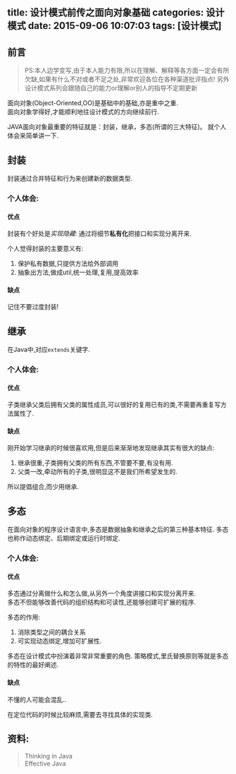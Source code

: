 title: 设计模式前传之面向对象基础
categories: 设计模式
date: 2015-09-06 10:07:03
tags: [设计模式]
---


## 前言

> PS:本人边学变写,由于本人能力有限,所以在理解、解释等各方面一定会有所欠缺,如果有什么不对或者不足之处,非常欢迎各位在各种渠道批评指点!
> 另外设计模式系列会跟随自己的能力or理解or别人的指导不定期更新

面向对象(Object-Oriented,OO)是基础中的基础,亦是重中之重.  
面向对象学得好,才能顺利地往设计模式的方向继续前行.

JAVA面向对象最重要的特征就是：封装，继承，多态(所谓的三大特征)。
就个人体会来简单讲一下.

## 封装

封装通过合并特征和行为来创建新的数据类型.

### 个人体会:
#### 优点

封装有个好处是*实现隐藏*:
通过将细节**私有化**把接口和实现分离开来.  

个人觉得封装的主要意义有:  

1. 保护私有数据,只提供方法给外部调用  
2. 抽象出方法,做成util,统一处理,复用,提高效率

#### 缺点
记住不要过度封装!

<!-- more -->

## 继承
在Java中,对应`extends`关键字.

### 个人体会:

#### 优点
子类继承父类后拥有父类的属性成员,可以很好的复用已有的类,不需要再重复写方法属性了.

#### 缺点
刚开始学习继承的时候很喜欢用,但是后来渐渐地发现继承其实有很大的缺点:

1. 继承很重,子类拥有父类的所有东西,不管要不要,有没有用.
2. 父类一改,牵动所有的子类,很明显这不是我们所希望发生的.

所以提倡组合,而少用继承.

## 多态
在面向对象的程序设计语言中,多态是数据抽象和继承之后的第三种基本特征.
多态也称作动态绑定、后期绑定或运行时绑定.
### 个人体会:

#### 优点
多态通过分离做什么和怎么做,从另外一个角度讲接口和实现分离开来.  
多态不但能够改善代码的组织结构和可读性,还能够创建可扩展的程序.

多态的作用:  

1. 消除类型之间的耦合关系  
2. 可实现动态绑定,增加可扩展性.  

多态在设计模式中扮演着非常非常重要的角色.
策略模式,里氏替换原则等就是多态的特性的最好阐述.

#### 缺点
不懂的人可能会混乱..  

在定位代码的时候比较麻烦,需要去寻找具体的实现类.  


## 资料:  

> Thinking in Java  
> Effective Java
